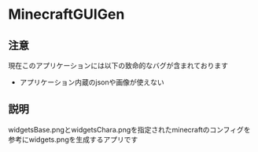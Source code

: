 ﻿# MinecraftGUIGen
## 注意
現在このアプリケーションには以下の致命的なバグが含まれております
- アプリケーション内蔵のjsonや画像が使えない

## 説明
widgetsBase.pngとwidgetsChara.pngを指定されたminecraftのコンフィグを参考にwidgets.pngを生成するアプリです
